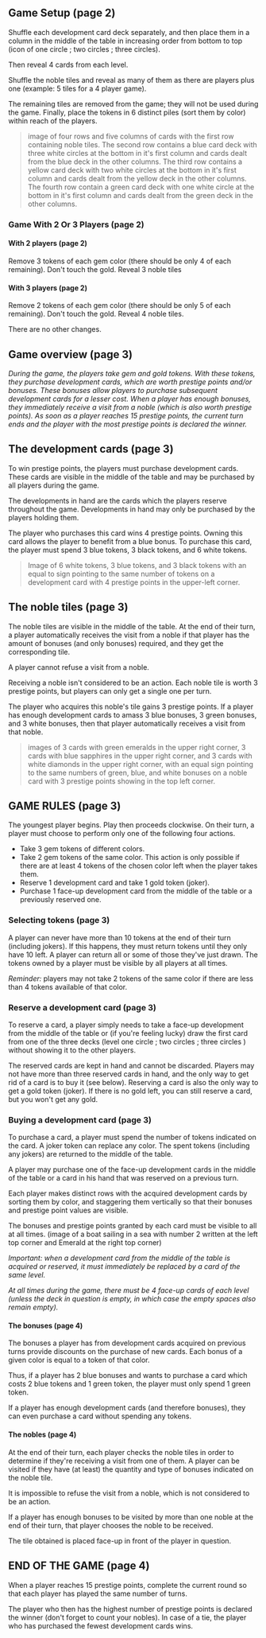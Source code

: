## Game Setup (page 2)

Shuffle each development card deck separately, and then place them in a column in the middle of the table in increasing order from bottom to top (icon of one circle ; two circles ; three circles).

Then reveal 4 cards from each level. 

Shuffle the noble tiles and reveal as many of them as there are players plus one (example: 5 tiles for a 4 player game). 

The remaining tiles are removed from the game; they will not be used during the game. Finally, place the tokens in 6 distinct piles (sort them by color) within reach of the players.

>image of four rows and five columns of cards with the first row containing noble tiles. The second row contains a blue card deck with three white circles at the bottom in it's first column and cards dealt from the blue deck in the other columns. The third row contains a yellow card deck with two white circles at the bottom in it's first column and cards dealt from the yellow deck in the other columns. The fourth row contain a green card deck with one white circle at the bottom in it's first column and cards dealt from the green deck in the other columns.

### Game With 2 Or 3 Players (page 2)

#### With 2 players (page 2)
Remove 3 tokens of each gem color (there should be only 4 of each remaining). Don't touch the gold. Reveal 3 noble tiles

#### With 3 players  (page 2)
Remove 2 tokens of each gem color (there should be only 5 of each remaining). Don't touch the gold. Reveal 4 noble tiles.

There are no other changes.

## Game overview  (page 3)

*During the game, the players take gem and gold tokens. With these tokens, they purchase development cards, which are worth prestige points and/or bonuses. These bonuses allow players to purchase subsequent development cards for a lesser cost. When a player has enough bonuses, they immediately receive a visit from a noble (which is also worth prestige points). As soon as a player reaches 15 prestige points, the current turn ends and the player with the most prestige points is declared the winner.*

## The development cards (page 3)

To win prestige points, the players must purchase development cards. These cards are visible in the middle of the table and may be purchased by all players during the game. 

The developments in hand are the cards which the players reserve throughout the game. Developments in hand may only be purchased by the players holding them.

The player who purchases this card wins 4 prestige points. Owning this card allows the player to benefit from a blue bonus. To purchase this card, the player must spend 3 blue tokens, 3 black tokens, and 6 white tokens.

> Image of 6 white tokens, 3 blue tokens, and 3 black tokens with an equal to sign pointing to the same number of tokens on a development card with 4 prestige points in the upper-left corner.

## The noble tiles (page 3)

The noble tiles are visible in the middle of the table. At the end of their turn, a player automatically receives the visit from a noble if that player has the amount of bonuses (and only bonuses) required, and they get the corresponding tile. 

A player cannot refuse a visit from a noble. 

Receiving a noble isn't considered to be an action. Each noble tile is worth 3 prestige points, but players can only get a single one per turn.

The player who acquires this noble's tile gains 3 prestige points. If a player has enough development cards to amass 3 blue bonuses, 3 green bonuses, and 3 white bonuses, then that player automatically receives a visit from that noble.

>images of 3 cards with green emeralds in the upper right corner, 3 cards with blue sapphires in the upper right corner, and 3 cards with white diamonds in the upper right corner, with an equal sign pointing to the same numbers of green, blue, and white bonuses on a noble card with 3 prestige points showing in the top left corner.

## GAME RULES (page 3)

The youngest player begins. Play then proceeds clockwise. On their turn,  a player must choose to perform only one of the following four actions. 
- Take 3 gem tokens of different colors. 
- Take 2 gem tokens of the same color. 
  This action is only possible if there are at least 4 tokens of the
  chosen color left when the player takes them.
- Reserve 1 development card and take 1 gold token (joker). 
- Purchase 1 face-up development card from the middle of the 
  table or a previously reserved one.

### Selecting tokens (page 3)

A player can never have more than 10 tokens at the end of 
their turn (including jokers). If this happens, they must return 
tokens until they only have 10 left. A player can return all or 
some of those they've just drawn. The tokens owned by a 
player must be visible by all players at all times. 

*Reminder:* players may not take 2 tokens of the same color if there are less than 4 tokens available of that color.

### Reserve a development card (page 3)

To reserve a card, a player simply needs to take a face-up development from the middle of the table or (if you're feeling lucky) draw the first card from one of the three decks (level one circle ; two circles ; three circles ) without showing it to the other players. 

The reserved cards are kept in hand and cannot be discarded. Players may not have more than three reserved cards in hand, and the only way to get rid of a card is to buy it (see below). Reserving a card is also the only way to get a gold token (joker). If there is no gold left, you can still reserve a card, but you won't get any gold.


### Buying a development card (page 3)

To purchase a card, a player must spend the number of tokens indicated on the card. A joker token can replace any color. The spent tokens (including any jokers) are returned to the middle of the table. 

A player may purchase one of the face-up development cards in the middle of the table or a card in his hand that was reserved on a previous turn. 

Each player makes distinct rows with the acquired development cards by sorting them by color, and staggering them vertically so that their bonuses and prestige point values are visible.

The bonuses and prestige points granted by each card must be visible to all at all times. (image of a boat sailing in a sea with number 2 written at the left top corner and Emerald at the right top corner)

*Important: when a development card from the middle of the table is acquired or reserved, it must immediately be replaced by a card of the same level.* 

*At all times during the game, there must be 4 face-up cards of each level (unless the deck in question is empty, in which case the empty spaces also remain empty).*


#### The bonuses (page 4)

The bonuses a player has from development cards acquired on previous turns provide discounts on the purchase of new cards. Each bonus of a given color is equal to a token of that color. 

Thus, if a player has 2 blue bonuses and wants to purchase a card which costs 2 blue tokens and 1 green token, the player must only spend 1 green token. 

If a player has enough development cards (and therefore bonuses), they can even purchase a card without spending any tokens.


#### The nobles (page 4)

At the end of their turn, each player checks the noble tiles in order to determine if they're receiving a visit from one of them. A player can be visited if they have (at least) the quantity and type of bonuses indicated on the noble tile. 

It is impossible to refuse the visit from a noble, which is not considered to be an action. 

If a player has enough bonuses to be visited by more than one noble at the end of their turn, that player chooses the noble to be received. 

The tile obtained is placed face-up in front of the player in question.

## END OF THE GAME (page 4)

When a player reaches 15 prestige points, complete the current round so that each player has played the same number of turns. 

The player who then has the highest number of prestige points is declared the winner (don't forget to count your nobles). In case of a tie, the player who has purchased the fewest development cards wins.
